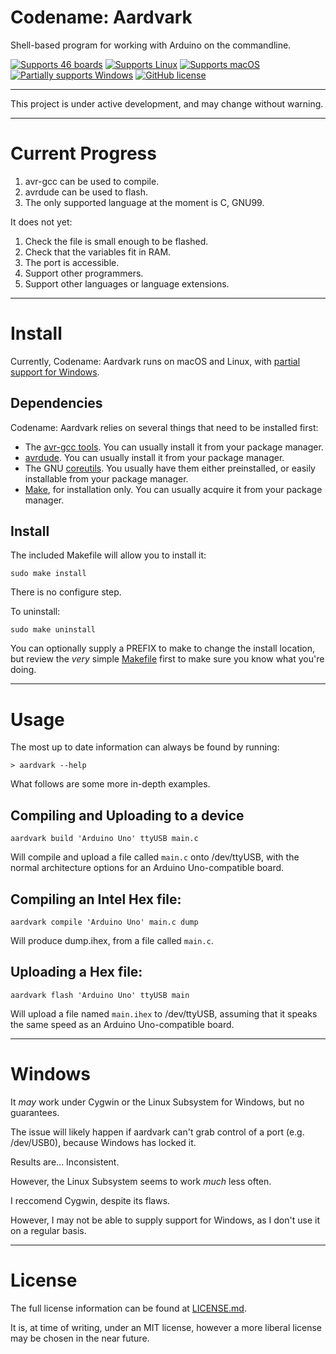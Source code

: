 # Codename: Aardvark

Shell-based program for working with Arduino on the commandline.

[![Supports 46 boards](https://img.shields.io/badge/Boards-46-green.svg)](.models)
[![Supports Linux](https://img.shields.io/badge/platform-Linux-green.svg)](#)
[![Supports macOS](https://img.shields.io/badge/platform-macOS-green.svg)](#)
[![Partially supports Windows](https://img.shields.io/badge/platform-windows-yellow.svg)](#)
[![GitHub license](https://img.shields.io/github/license/shakna-israel/aardvark-.svg)](https://github.com/shakna-israel/aardvark-/blob/master/LICENSE.md)

---

This project is under active development, and may change without warning.

---

# Current Progress

1. avr-gcc can be used to compile.
2. avrdude can be used to flash.
3. The only supported language at the moment is C, GNU99.

It does not yet:

1. Check the file is small enough to be flashed.
2. Check that the variables fit in RAM.
3. The port is accessible.
4. Support other programmers.
5. Support other languages or language extensions.

---

# Install

Currently, Codename: Aardvark runs on macOS and Linux, with [partial support for Windows](#Windows).

## Dependencies

Codename: Aardvark relies on several things that need to be installed first:

* The [avr-gcc tools](https://gcc.gnu.org/wiki/avr-gcc). You can usually install it from your package manager.
* [avrdude](http://www.nongnu.org/avrdude/). You can usually install it from your package manager.
* The GNU [coreutils](https://www.gnu.org/software/coreutils/coreutils.html). You usually have them either preinstalled, or easily installable from your package manager.
* [Make](https://www.gnu.org/software/make/), for installation only. You can usually acquire it from your package manager.

## Install

The included Makefile will allow you to install it:

```
sudo make install
```

There is no configure step.

To uninstall:

```
sudo make uninstall
```

You can optionally supply a PREFIX to make to change the install location, but review the *very* simple [Makefile](Makefile) first to make sure you know what you're doing.

---

# Usage

The most up to date information can always be found by running:

```
> aardvark --help
```

What follows are some more in-depth examples.

## Compiling and Uploading to a device

```
aardvark build 'Arduino Uno' ttyUSB main.c
```

Will compile and upload a file called ```main.c``` onto /dev/ttyUSB, with the normal architecture options for an Arduino Uno-compatible board.

## Compiling an Intel Hex file:

```
aardvark compile 'Arduino Uno' main.c dump
```

Will produce dump.ihex, from a file called ```main.c```.

## Uploading a Hex file:

```
aardvark flash 'Arduino Uno' ttyUSB main
```

Will upload a file named ```main.ihex``` to /dev/ttyUSB, assuming that it speaks the same speed as an Arduino Uno-compatible board.

---

# Windows

It *may* work under Cygwin or the Linux Subsystem for Windows, but no guarantees.

The issue will likely happen if aardvark can't grab control of a port (e.g. /dev/USB0), because Windows has locked it.

Results are... Inconsistent.

However, the Linux Subsystem seems to work *much* less often.

I reccomend Cygwin, despite its flaws.

However, I may not be able to supply support for Windows, as I don't use it on a regular basis.

---

# License

The full license information can be found at [LICENSE.md](LICENSE.md).

It is, at time of writing, under an MIT license, however a more liberal license may be chosen in the near future.
